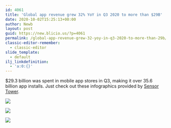 ```yaml
---
id: 4061
title: 'Global app revenue grew 32% YoY in Q3 2020 to more than $29B'
date: 2020-10-02T15:25:13+00:00
author: Newb
layout: post
guid: https://new.blicio.us/?p=4061
permalink: /global-app-revenue-grew-32-yoy-in-q3-2020-to-more-than-29b/
classic-editor-remember:
  - classic-editor
slide_template:
  - default
ilj_linkdefinition:
  - 'a:0:{}'
---
```

$29.3 billion was spent in mobile app stores in Q3, making it over 35.6 billion app installs. Just check out these infographics provided by [Sensor Tower](https://sensortower.com/blog/app-revenue-and-downloads-q3-2020).

![](https://i.imgur.com/mXnj5um.png) 

![](https://i.imgur.com/yhBoL0V.png) 

![](https://i.imgur.com/C0eRjC8.jpg)